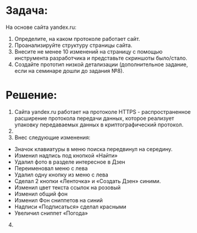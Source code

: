 # Задача: 
На основе сайта yandex.ru:
1. Определите, на каком протоколе работает сайт.
2. Проанализируйте структуру страницы сайта.
3. Внесите не менее 10 изменений на страницу с помощью инструмента разработчика и представьте скриншоты было/стало.
4. Создайте прототип низкой детализации (дополнительное задание, если на семинаре дошли до задания №8).

# Решение:
1. Сайта yandex.ru работает на протоколе HTTPS - распространенное расширение протокола передачи данных, которое реализует упаковку передаваемых данных в криптографический протокол.
2.
3. Внес следующие изменения:
- Значок клавиатуры в меню поиска передвинул на середину.
- Изменил надпись под кнопкой «Найти»
- Удалил фото в разделе интересное в Дзен
- Переименовал меню с лева
- Удалил одну кнопку из меню с лева
- Сделал 2 кнопки «Ленточка» и «Создать Дзен» синими.
- Изменил цвет текста ссылок на розовый
- Изменил общий фон
- Изменил Фон сниппетов на синий
- Надписи «Подписаться» сделал красными
- Увеличил сниппет «Погода»
 
4.
